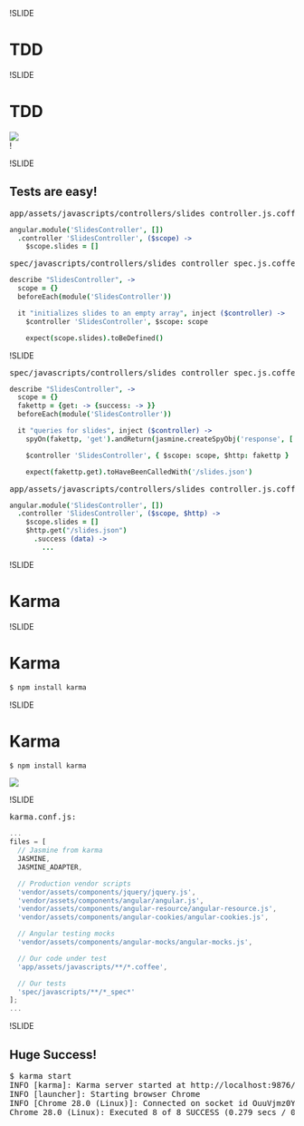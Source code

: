 !SLIDE

# TDD

!SLIDE

# TDD
<div id="elight">
  <img src="elight.jpg"></img>
  <div id="interrobang">!</div>
</div>

!SLIDE

## Tests are easy!
<pre class="filename">app/assets/javascripts/controllers/slides_controller.js.coffee:</pre>
```coffeescript
angular.module('SlidesController', [])
  .controller 'SlidesController', ($scope) ->
    $scope.slides = []
```
<pre class="filename">spec/javascripts/controllers/slides_controller_spec.js.coffee:</pre>
```coffeescript
describe "SlidesController", ->
  scope = {}
  beforeEach(module('SlidesController'))

  it "initializes slides to an empty array", inject ($controller) ->
    $controller 'SlidesController', $scope: scope

    expect(scope.slides).toBeDefined()
```

!SLIDE

<pre class="filename">spec/javascripts/controllers/slides_controller_spec.js.coffee:</pre>
```coffeescript
describe "SlidesController", ->
  scope = {}
  fakettp = {get: -> {success: -> }}
  beforeEach(module('SlidesController'))

  it "queries for slides", inject ($controller) ->
    spyOn(fakettp, 'get').andReturn(jasmine.createSpyObj('response', ['success']))

    $controller 'SlidesController', { $scope: scope, $http: fakettp }

    expect(fakettp.get).toHaveBeenCalledWith('/slides.json')
```
<pre class="filename">app/assets/javascripts/controllers/slides_controller.js.coffee:</pre>
```coffeescript
angular.module('SlidesController', [])
  .controller 'SlidesController', ($scope, $http) ->
    $scope.slides = []
    $http.get("/slides.json")
      .success (data) ->
        ...
```
!SLIDE

# Karma
!SLIDE

# Karma

```bash
$ npm install karma
```

!SLIDE

# Karma

```bash
$ npm install karma
```
<div id="dealwithit">
  <img src="deal_with_it.gif">
</div>

!SLIDE

<pre class="filename">karma.conf.js:</pre>
```javascript
...
files = [
  // Jasmine from karma
  JASMINE,
  JASMINE_ADAPTER,

  // Production vendor scripts
  'vendor/assets/components/jquery/jquery.js',
  'vendor/assets/components/angular/angular.js',
  'vendor/assets/components/angular-resource/angular-resource.js',
  'vendor/assets/components/angular-cookies/angular-cookies.js',

  // Angular testing mocks
  'vendor/assets/components/angular-mocks/angular-mocks.js',

  // Our code under test
  'app/assets/javascripts/**/*.coffee',

  // Our tests
  'spec/javascripts/**/*_spec*'
];
...
```

!SLIDE

## Huge Success!

<pre class="karmaoutput">
$ karma start
<span class="green">INFO [karma]:</span> Karma server started at http://localhost:9876/
<span class="green">INFO [launcher]:</span> Starting browser Chrome
<span class="green">INFO [Chrome 28.0 (Linux)]:</span> Connected on socket id OuuVjmz0YmJPjXy_FNUQ
Chrome 28.0 (Linux): Executed 8 of 8 <span class="green">SUCCESS</span> (0.279 secs / 0.057 secs)
</pre>

